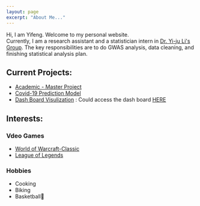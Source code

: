 ```yaml
---
layout: page
excerpt: "About Me..."
---
```


Hi, I am Yifeng. Welcome to my personal website.  
Currently, I am a research assistant and a statistician intern in [Dr. Yi-ju Li's Group](https://dmpi.duke.edu/faculty/yi-ju-li-phd). The key responsibilities are to do GWAS analysis, data cleaning, and finishing statistical analysis plan.

## Current Projects:
- [Academic - Master Project](https://drive.google.com/file/d/1zN7ANyoZCmo_251-2kKwn7V3SAcBJG8l/view?ths=true)
- [Covid-19 Prediction Model](https://github.com/Yifeng-T/BIOS823_Final)
- [Dash Board Visulization](https://github.com/Yifeng-T/DashBoard) : Could access the dash board [HERE](https://phd-granting-yifeng-analysis.herokuapp.com/)

## Interests:
### Vdeo Games
- [World of Warcraft-Classic](https://classic.warcraftlogs.com/character/cn/比斯巨兽/桶桶蹦?zone=1007&new=true)
- [League of Legends](https://na.op.gg/summoner/userName=DonalBoom)
### Hobbies
- Cooking
- Biking
- Basketball🏀
